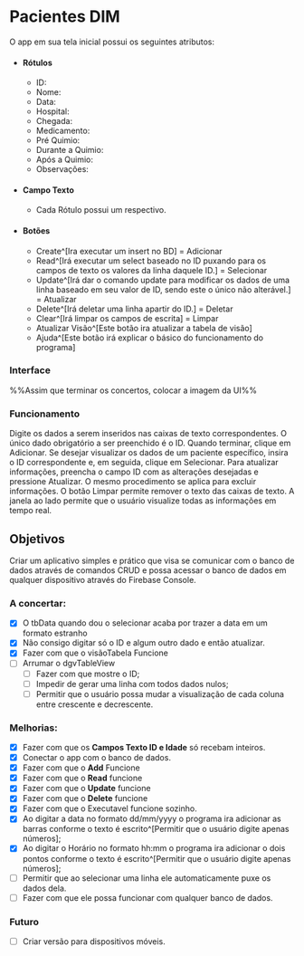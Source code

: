 # Pacientes DIM

O app em sua tela inicial possui os seguintes atributos:
- #### **Rótulos**
	- ID:
	- Nome:
	- Data:
	- Hospital:
	- Chegada:
	- Medicamento:
	- Pré Quimio:
	- Durante a Quimio:
	- Após a Quimio:
	- Observações:
- #### **Campo Texto** 
	- Cada Rótulo possui um respectivo.
- #### **Botões** 
	- Create^[Ira executar um insert no BD] = Adicionar
	- Read^[Irá executar um select baseado no ID puxando para os campos de texto os valores da linha daquele ID.] = Selecionar
	- Update^[Irá dar o comando update para modificar os dados de uma linha baseado em seu valor de ID, sendo este o único não alterável.] = Atualizar
	- Delete^[Irá deletar uma linha apartir do ID.] = Deletar
	- Clear^[Irá limpar os campos de escrita] = Limpar
	- Atualizar Visão^[Este botão ira atualizar a tabela de visão]
	- Ajuda^[Este botão irá explicar o básico do funcionamento do programa]

### Interface
%%Assim que terminar os concertos, colocar a imagem da UI%%

### Funcionamento
Digite os dados a serem inseridos nas caixas de texto correspondentes. O único dado obrigatório a ser preenchido é o ID. Quando terminar, clique em Adicionar. Se desejar visualizar os dados de um paciente específico, insira o ID correspondente e, em seguida, clique em Selecionar. Para atualizar informações, preencha o campo ID com as alterações desejadas e pressione Atualizar. O mesmo procedimento se aplica para excluir informações. O botão Limpar permite remover o texto das caixas de texto. A janela ao lado permite que o usuário visualize todas as informações em tempo real.

## Objetivos
Criar um aplicativo simples e prático que visa se comunicar com o banco de dados através de comandos CRUD e possa acessar o banco de dados em qualquer dispositivo através do Firebase Console.

### A concertar:
- [x] O tbData quando dou o selecionar acaba por trazer a data em um formato estranho
- [x] Não consigo digitar só o ID e algum outro dado e então atualizar.
- [x] Fazer com que o visãoTabela Funcione
- [ ] Arrumar o dgvTableView
	- [ ] Fazer com que mostre o ID;
	- [ ] Impedir de gerar uma linha com todos dados nulos;
	- [ ] Permitir que o usuário possa mudar a visualização de cada coluna entre crescente e decrescente.

### Melhorias: 
- [x] Fazer com que os **Campos Texto ID e Idade** só recebam inteiros.
- [x] Conectar o app com o banco de dados.
- [x] Fazer com que o **Add** Funcione
- [x] Fazer com que o **Read** funcione
- [x] Fazer com que o **Update** funcione
- [x] Fazer com que o **Delete** funcione
- [x] Fazer com que o Executavel funcione sozinho.
- [x] Ao digitar a data no formato dd/mm/yyyy o programa ira adicionar as barras conforme o texto é escrito^[Permitir que o usuário digite apenas números];
- [x] Ao digitar o Horário no formato hh:mm o programa ira adicionar o dois pontos conforme o texto é escrito^[Permitir que o usuário digite apenas números];
- [ ] Permitir que ao selecionar uma linha ele automaticamente puxe os dados dela.
- [ ] Fazer com que ele possa funcionar com qualquer banco de dados.

### Futuro
- [ ] Criar versão para dispositivos móveis.

